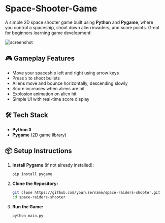 # Space-Shooter-Game
A simple 2D space shooter game built using **Python** and **Pygame**, where you control a spaceship, shoot down alien invaders, and score points. Great for beginners learning game development!

![screenshot](screenshot.png) <!-- Optional: Add an actual screenshot -->

## 🎮 Gameplay Features
- Move your spaceship left and right using arrow keys
- Press `S` to shoot bullets
- Aliens move and bounce horizontally, descending slowly
- Score increases when aliens are hit
- Explosion animation on alien hit
- Simple UI with real-time score display

## 🛠️ Tech Stack
- **Python 3**
- **Pygame** (2D game library)

## 📦 Setup Instructions

1. **Install Pygame** (if not already installed):
   ```bash
   pip install pygame
2. **Clone the Repository:**
    ```bash
    git clone https://github.com/yourusername/space-raiders-shooter.git
    cd space-raiders-shooter
3. **Run the Game:**
    ```bash
    python main.py

